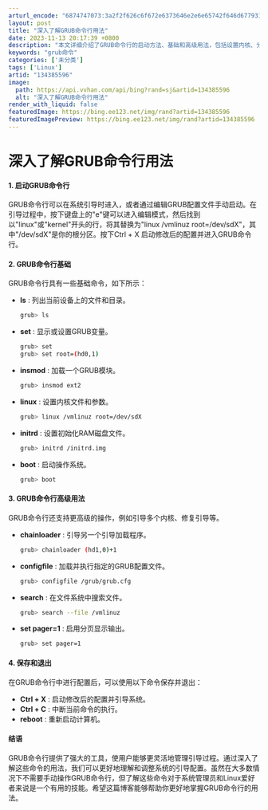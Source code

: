 ```yaml
---
arturl_encode: "6874747073:3a2f2f626c6f672e6373646e2e6e65742f646d67793131302f:61727469636c652f64657461696c732f313334333835353936"
layout: post
title: "深入了解GRUB命令行用法"
date: 2023-11-13 20:17:39 +0800
description: "本文详细介绍了GRUB命令行的启动方法、基础和高级用法，包括设置内核、分区、加载模块，以及高级功能如"
keywords: "grub命令"
categories: ['未分类']
tags: ['Linux']
artid: "134385596"
image:
  path: https://api.vvhan.com/api/bing?rand=sj&artid=134385596
  alt: "深入了解GRUB命令行用法"
render_with_liquid: false
featuredImage: https://bing.ee123.net/img/rand?artid=134385596
featuredImagePreview: https://bing.ee123.net/img/rand?artid=134385596
---
```


# 深入了解GRUB命令行用法

#### 1. 启动GRUB命令行

GRUB命令行可以在系统引导时进入，或者通过编辑GRUB配置文件手动启动。在引导过程中，按下键盘上的"e"键可以进入编辑模式，然后找到以"linux"或"kernel"开头的行，将其替换为"linux /vmlinuz root=/dev/sdX"，其中"/dev/sdX"是你的根分区。按下Ctrl + X 启动修改后的配置并进入GRUB命令行。

#### 2. GRUB命令行基础

GRUB命令行具有一些基础命令，如下所示：

* **ls**
  : 列出当前设备上的文件和目录。

  ```bash
  grub> ls

  ```
* **set**
  : 显示或设置GRUB变量。

  ```bash
  grub> set
  grub> set root=(hd0,1)

  ```
* **insmod**
  : 加载一个GRUB模块。

  ```bash
  grub> insmod ext2

  ```
* **linux**
  : 设置内核文件和参数。

  ```bash
  grub> linux /vmlinuz root=/dev/sdX

  ```
* **initrd**
  : 设置初始化RAM磁盘文件。

  ```bash
  grub> initrd /initrd.img

  ```
* **boot**
  : 启动操作系统。

  ```bash
  grub> boot

  ```

#### 3. GRUB命令行高级用法

GRUB命令行还支持更高级的操作，例如引导多个内核、修复引导等。

* **chainloader**
  : 引导另一个引导加载程序。

  ```bash
  grub> chainloader (hd1,0)+1

  ```
* **configfile**
  : 加载并执行指定的GRUB配置文件。

  ```bash
  grub> configfile /grub/grub.cfg

  ```
* **search**
  : 在文件系统中搜索文件。

  ```bash
  grub> search --file /vmlinuz

  ```
* **set pager=1**
  : 启用分页显示输出。

  ```bash
  grub> set pager=1

  ```

#### 4. 保存和退出

在GRUB命令行中进行配置后，可以使用以下命令保存并退出：

* **Ctrl + X**
  : 启动修改后的配置并引导系统。
* **Ctrl + C**
  : 中断当前命令的执行。
* **reboot**
  : 重新启动计算机。

#### 结语

GRUB命令行提供了强大的工具，使用户能够更灵活地管理引导过程。通过深入了解这些命令的用法，我们可以更好地理解和调整系统的引导配置。虽然在大多数情况下不需要手动操作GRUB命令行，但了解这些命令对于系统管理员和Linux爱好者来说是一个有用的技能。希望这篇博客能够帮助你更好地掌握GRUB命令行的用法。